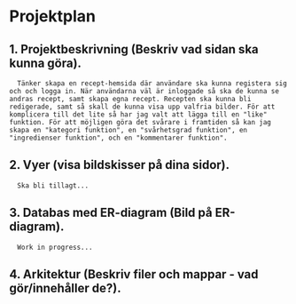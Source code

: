 # Projektplan

## 1. Projektbeskrivning (Beskriv vad sidan ska kunna göra).
      Tänker skapa en recept-hemsida där användare ska kunna registera sig och och logga in. När användarna väl är inloggade så ska de kunna se andras recept, samt skapa egna recept. Recepten ska kunna bli redigerade, samt så skall de kunna visa upp valfria bilder. För att komplicera till det lite så har jag valt att lägga till en "like" funktion. För att möjligen göra det svårare i framtiden så kan jag skapa en "kategori funktion", en "svårhetsgrad funktion", en "ingredienser funktion", och en "kommentarer funktion".

## 2. Vyer (visa bildskisser på dina sidor).
      Ska bli tillagt...

## 3. Databas med ER-diagram (Bild på ER-diagram).
      Work in progress...

## 4. Arkitektur (Beskriv filer och mappar - vad gör/innehåller de?).
      
